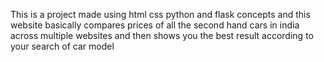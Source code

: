 This is a project made using html css python and flask concepts and this website
basically compares prices of all the second hand cars in india across multiple 
websites and then shows you the best result according to your search of car model 

